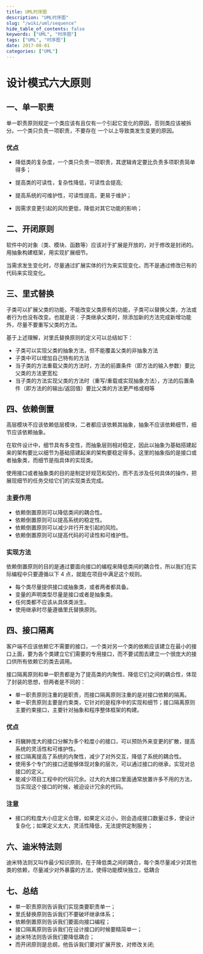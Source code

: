 ```yaml
---
title: UML时序图
description: "UML时序图"
slug: "/wiki/uml/sequence"
hide_table_of_contents: false
keywords: ["UML", "时序图"]
tags: ["UML", "时序图"]
date: 2017-08-01
categories: ["UML"]
---
```


# 设计模式六大原则

## 一、单一职责

单一职责原则规定一个类应该有且仅有一个引起它变化的原因，否则类应该被拆分。一个类只负责一项职责，不要存在 一个以上导致类发生变更的原因。

### 优点
- 降低类的复杂度，一个类只负责一项职责，其逻辑肯定要比负责多项职责简单得多；

- 提高类的可读性，复杂性降低，可读性会提高;

- 提高系统的可维护性，可读性提高，更易于维护；

- 因需求变更引起的风险更低，降低对其它功能的影响；

## 二、开闭原则

软件中的对象（类、模块、函数等）应该对于扩展是开放的，对于修改是封闭的。用抽象构建框架，用实现扩展细节。

当需求发生变化时，尽量通过扩展实体的行为来实现变化，而不是通过修改已有的代码来实现变化。

## 三、里式替换

子类可以扩展父类的功能，不能改变父类原有的功能，子类可以替换父类，方法或者行为也没有改变。也就是说：子类继承父类时，除添加新的方法完成新增功能外，尽量不要重写父类的方法。

基于上述理解，对里氏替换原则的定义可以总结如下：

- 子类可以实现父类的抽象方法，但不能覆盖父类的非抽象方法
- 子类中可以增加自己特有的方法
- 当子类的方法重载父类的方法时，方法的前置条件（即方法的输入参数）要比父类的方法更宽松
- 当子类的方法实现父类的方法时（重写/重载或实现抽象方法），方法的后置条件（即方法的的输出/返回值）要比父类的方法更严格或相等

## 四、依赖倒置

高层模块不应该依赖低层模块，二者都应该依赖其抽象，抽象不应该依赖细节，细节应该依赖抽象。

在软件设计中，细节具有多变性，而抽象层则相对稳定，因此以抽象为基础搭建起来的架构要比以细节为基础搭建起来的架构要稳定得多。这里的抽象指的是接口或者抽象类，而细节是指具体的实现类。

使用接口或者抽象类的目的是制定好规范和契约，而不去涉及任何具体的操作，把展现细节的任务交给它们的实现类去完成。

### 主要作用

- 依赖倒置原则可以降低类间的耦合性。
- 依赖倒置原则可以提高系统的稳定性。
- 依赖倒置原则可以减少并行开发引起的风险。
- 依赖倒置原则可以提高代码的可读性和可维护性。

### 实现方法

依赖倒置原则的目的是通过要面向接口的编程来降低类间的耦合性，所以我们在实际编程中只要遵循以下 4 点，就能在项目中满足这个规则。

- 每个类尽量提供接口或抽象类，或者两者都具备。
- 变量的声明类型尽量是接口或者是抽象类。
- 任何类都不应该从具体类派生。
- 使用继承时尽量遵循里氏替换原则。

## 四、接口隔离

客户端不应该依赖它不需要的接口，一个类对另一个类的依赖应该建立在最小的接口上面，要为各个类建立它们需要的专用接口，而不要试图去建立一个很庞大的接口供所有依赖它的类去调用。

接口隔离原则和单一职责都是为了提高类的内聚性、降低它们之间的耦合性，体现了封装的思想，但两者是不同的：

- 单一职责原则注重的是职责，而接口隔离原则注重的是对接口依赖的隔离。
- 单一职责原则主要是约束类，它针对的是程序中的实现和细节；接口隔离原则主要约束接口，主要针对抽象和程序整体框架的构建。

### 优点

- 将臃肿庞大的接口分解为多个粒度小的接口，可以预防外来变更的扩散，提高系统的灵活性和可维护性。
- 接口隔离提高了系统的内聚性，减少了对外交互，降低了系统的耦合性。
- 使用多个专门的接口还能够体现对象的层次，可以通过接口的继承，实现对总接口的定义。
- 能减少项目工程中的代码冗余。过大的大接口里面通常放置许多不用的方法，当实现这个接口的时候，被迫设计冗余的代码。

### 注意
- 接口的粒度大小应定义合理，如果定义过小，则会造成接口数量过多，使设计复杂化；如果定义太大，灵活性降低，无法提供定制服务；

## 六、迪米特法则

迪米特法则又叫作最少知识原则，在于降低类之间的耦合，每个类尽量减少对其他类的依赖，尽量减少对外暴露的方法，使得功能模块独立，低耦合

## 七、总结

- 单一职责原则告诉我们实现类要职责单一；
- 里氏替换原则告诉我们不要破坏继承体系；
- 依赖倒置原则告诉我们要面向接口编程；
- 接口隔离原则告诉我们在设计接口的时候要精简单一；
- 迪米特法则告诉我们要降低耦合；
- 而开闭原则是总纲，他告诉我们要对扩展开放，对修改关闭;


